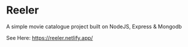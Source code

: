 # Reeler
A simple movie catalogue project built on NodeJS, Express &amp; Mongodb

See Here:
https://reeler.netlify.app/
